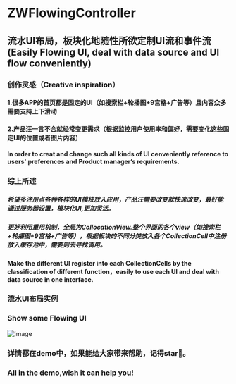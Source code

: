# ZWFlowingController
## 流水UI布局，板块化地随性所欲定制UI流和事件流(Easily Flowing UI, deal with data source and UI flow conveniently)
### 创作灵感（Creative inspiration）
#### 1.很多APP的首页都是固定的UI（如搜索栏+轮播图+9宫格+广告等）且内容众多需要支持上下滑动
#### 2.产品汪一言不合就经常变更需求（根据监控用户使用率和偏好，需要变化这些固定UI的位置或者图片内容）
#### In order to creat and  change such all kinds of UI cenveniently reference to users' preferences and Product manager‘s requirements.
### 综上所述
##### 希望多注册点各种各样的UI模块放入应用，产品汪需要改变就快速改变，最好能通过服务器设置，模块化UI,更加灵活。
##### 更好利用重用机制，全局为CollocationView.整个界面的各个view（如搜索栏+轮播图+9宫格+广告等），根据板块的不同分类放入各个CollectionCell中注册放入缓存池中，需要则去寻找调用。
#### Make the different UI  register into each CollectionCells by the classification of different function，easily to use each UI and  deal with data source  in one interface.
### 流水UI布局实例
### Show some Flowing UI
  ![image](https://github.com/liunianhuaguoyanxi/ZWFlowingController/blob/master/Gif/FlowUI.gif)
### 详情都在demo中，如果能给大家带来帮助，记得star🙂。
### All in the demo,wish it can help you!
